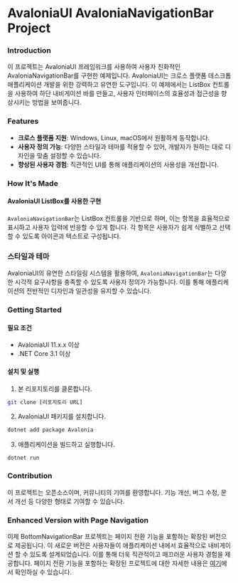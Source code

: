 # AvaloniaUI AvaloniaNavigationBar Project
### Introduction
이 프로젝트는 AvaloniaUI 프레임워크를 사용하여 사용자 친화적인 AvaloniaNavigationBar를 구현한 예제입니다. AvaloniaUI는 크로스 플랫폼 데스크톱 애플리케이션 개발을 위한 강력하고 유연한 도구입니다. 이 예제에서는 ListBox 컨트롤을 사용하여 하단 내비게이션 바를 만들고, 사용자 인터페이스의 효율성과 접근성을 향상시키는 방법을 보여줍니다.

### Features
- **크로스 플랫폼 지원**: Windows, Linux, macOS에서 원활하게 동작합니다.
- **사용자 정의 가능**: 다양한 스타일과 테마를 적용할 수 있어, 개발자가 원하는 대로 디자인을 맞춤 설정할 수 있습니다.
- **향상된 사용자 경험**: 직관적인 UI를 통해 애플리케이션의 사용성을 개선합니다.
### How It's Made
#### AvaloniaUI ListBox를 사용한 구현
`AvaloniaNavigationBar`는 ListBox 컨트롤을 기반으로 하며, 이는 항목을 효율적으로 표시하고 사용자 입력에 반응할 수 있게 합니다. 각 항목은 사용자가 쉽게 식별하고 선택할 수 있도록 아이콘과 텍스트로 구성됩니다.

### 스타일과 테마
AvaloniaUI의 유연한 스타일링 시스템을 활용하여, `AvaloniaNavigationBar`는 다양한 시각적 요구사항을 충족할 수 있도록 사용자 정의가 가능합니다. 이를 통해 애플리케이션의 전반적인 디자인과 일관성을 유지할 수 있습니다.

### Getting Started
#### 필요 조건
- AvaloniaUI 11.x.x 이상
- .NET Core 3.1 이상
#### 설치 및 실행
1. 본 리포지토리를 클론합니다.
```bash
git clone [리포지토리 URL]
```

2. AvaloniaUI 패키지를 설치합니다.
```csharp
dotnet add package Avalonia
```

3. 애플리케이션을 빌드하고 실행합니다.
```arduino
dotnet run
```

### Contribution
이 프로젝트는 오픈소스이며, 커뮤니티의 기여를 환영합니다. 기능 개선, 버그 수정, 문서 개선 등 다양한 형태로 기여할 수 있습니다.

### Enhanced Version with Page Navigation
이제 BottomNavigationBar 프로젝트는 페이지 전환 기능을 포함하는 확장된 버전으로 제공됩니다. 이 새로운 버전은 사용자들이 애플리케이션 내에서 효율적으로 내비게이션 할 수 있도록 설계되었습니다. 이를 통해 더욱 직관적이고 매끄러운 사용자 경험을 제공합니다. 페이지 전환 기능을 포함하는 확장된 프로젝트에 대한 자세한 내용은 [여기](https://github.com/lukewire129/AvaloniaNavigationPage)에서 확인하실 수 있습니다.

